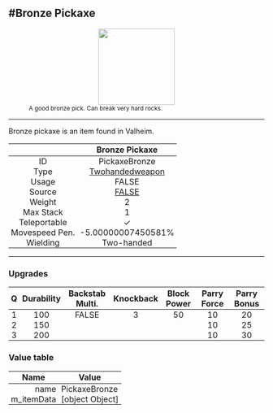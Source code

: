 <meta property="og:title" content="Bronze Pickaxe - MoreValheim" /><meta property="og:type" content="website" /><meta property="og:image" content="/assets/bronze_pickaxe.png" /><meta property="og:description" content="Bronze Pickaxe is an item found in Valheim." /><meta name="theme-color" content="#546D78"><meta name="twitter:card" content="summary_large_image">
#Bronze Pickaxe
-------------
<style>img {width:20px;}.tb {width:150px;display: block;margin-left: auto;margin-right: auto;}</style>

<style>.md-typeset table:not([class]) th:not([align]) {min-width:unset!important;}</style>
<style>td{padding:0em 0.3em!important;text-align:center!important;border-left:.05rem solid var(--md-default-fg-color--lightest)}</style>

<style>th{padding:0.1em 0.3em!important;text-align:center!important;font-weight:bold}</style>

<style>pre{text-align:right!important}</style>
<style>table tr td:first-child {border-left: 0;};</style>

<figure><img src="/assets/bronze_pickaxe.png" class="tb" /><figcaption><small>A good bronze pick. Can break very hard rocks.</small></figcaption></figure>

-------------

Bronze pickaxe is an item found in Valheim.

|        | Bronze Pickaxe              |
| ----------- | ------------------------------------ |
| ID |PickaxeBronze
| Type | [Twohandedweapon](../../types/twohandedweapon)
| Usage | FALSE<br>
| Source | [FALSE](../../items/false)
| Weight | 2 |
| Max Stack | 1 |
| Teleportable | ✓
| Movespeed Pen. | -5.00000007450581%
| Wielding | Two-handed


-------------

### Upgrades
| Q | Durability | Backstab Multi. | Knockback | Block Power | Parry Force | Parry Bonus
| - | - | - | - | - | - | - 
1 | 100 | FALSE | 3 | 50 | 10 | 20 | 2 | 
 | 2 | 150 |  |  |  | 10 | 25 |  | 
 | 3 | 200 |  |  |  | 10 | 30 |  | 


### Value table
| Name | Value
| - | - |
| <div style="text-align:right">name</div> | <div style="text-align:left">PickaxeBronze</div> | 
| <div style="text-align:right">m_itemData</div> | <div style="text-align:left">[object Object]</div> | 